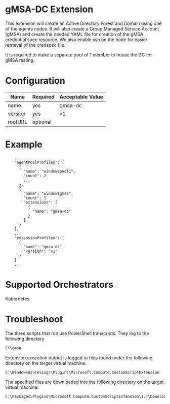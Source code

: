 # gMSA-DC Extension

This extension will create an Active Directory Forest and Domain using one of the agents nodes.  It will also create a Group Managed Service Account (gMSA) 
and create the needed YAML file for creation of the gMSA credential spec resource.  We also enable ssh on the node for easier retrieval of the credspec file.

It is required to make a separate pool of 1 member to house the DC for gMSA testing.

# Configuration

|Name               |Required|Acceptable Value     |
|-------------------|--------|---------------------|
|name               |yes     |gmsa-dc              |
|version            |yes     |v1                   |
|rootURL            |optional|                     |

# Example

```
    ...
    "agentPoolProfiles": [
      {
        "name": "windowspool1",
        "count": 2
		...
      },
	  {
        "name": "windowsgmsa",
		"count": 1
        "extensions": [
          {
            "name": "gmsa-dc"
          }
        ]
      }
    ],
    ...
    "extensionProfiles": [
      {
        "name": "gmsa-dc",
        "version": "v1"
      }
    ]
    ...
```


# Supported Orchestrators

Kubernetes

# Troubleshoot

The three scripts that run use PowerShell transcripts.  They log to the following directory
```sh
C:\gmsa
```

Extension execution output is logged to files found under the following directory on the target virtual machine.

```sh
C:\WindowsAzure\Logs\Plugins\Microsoft.Compute.CustomScriptExtension
```

The specified files are downloaded into the following directory on the target virtual machine.

```sh
C:\Packages\Plugins\Microsoft.Compute.CustomScriptExtension\1.*\Downloads\<n>
```
